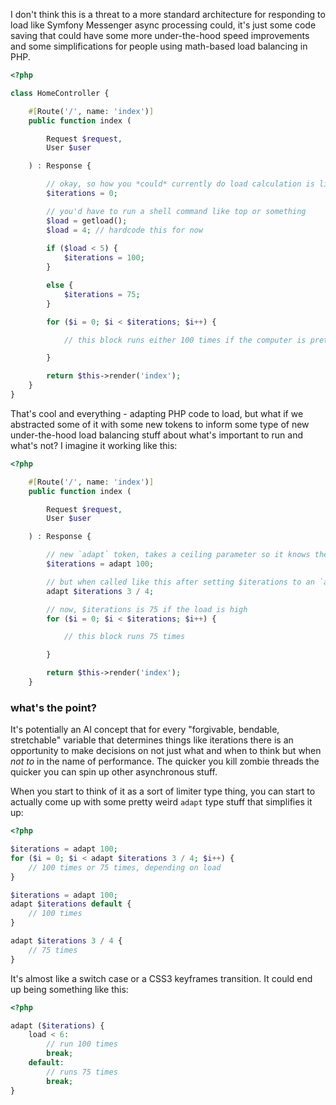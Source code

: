 I don't think this is a threat to a more standard architecture for responding to load like Symfony Messenger async processing could, it's just some code saving that could have some more under-the-hood speed improvements and some simplifications for people using math-based load balancing in PHP.

```php
<?php

class HomeController {

    #[Route('/', name: 'index')]
    public function index (

        Request $request,
        User $user

    ) : Response {

        // okay, so how you *could* currently do load calculation is like this:
        $iterations = 0;

        // you'd have to run a shell command like top or something
        $load = getload();
        $load = 4; // hardcode this for now
        
        if ($load < 5) {
            $iterations = 100;
        }

        else {
            $iterations = 75;
        }

        for ($i = 0; $i < $iterations; $i++) {

            // this block runs either 100 times if the computer is pretty freed up or else 75 times if it's not

        }

        return $this->render('index');
    }
}

```
That's cool and everything - adapting PHP code to load, but what if we abstracted some of it with some new tokens to inform some type of new under-the-hood load balancing stuff about what's important to run and what's not? I imagine it working like this:
```php
<?php

    #[Route('/', name: 'index')]
    public function index (

        Request $request,
        User $user

    ) : Response {

        // new `adapt` token, takes a ceiling parameter so it knows the max number of $iterations
        $iterations = adapt 100;

        // but when called like this after setting $iterations to an `adapt` variable...
        adapt $iterations 3 / 4;

        // now, $iterations is 75 if the load is high
        for ($i = 0; $i < $iterations; $i++) {

            // this block runs 75 times

        }

        return $this->render('index');
    }
```
### what's the point?
It's potentially an AI concept that for every "forgivable, bendable, stretchable" variable that determines things like iterations there is an opportunity to make decisions on not just what and when to think but when *not to* in the name of performance. The quicker you kill zombie threads the quicker you can spin up other asynchronous stuff.

When you start to think of it as a sort of limiter type thing, you can start to actually come up with some pretty weird `adapt` type stuff that simplifies it up:
```php
<?php

$iterations = adapt 100;
for ($i = 0; $i < adapt $iterations 3 / 4; $i++) {
    // 100 times or 75 times, depending on load
}

$iterations = adapt 100;
adapt $iterations default {
    // 100 times
}

adapt $iterations 3 / 4 {
    // 75 times
}
```
It's almost like a switch case or a CSS3 keyframes transition. It could end up being something like this:
```php
<?php

adapt ($iterations) {
    load < 6:
        // run 100 times
        break;
    default:
        // runs 75 times
        break;
}
```
